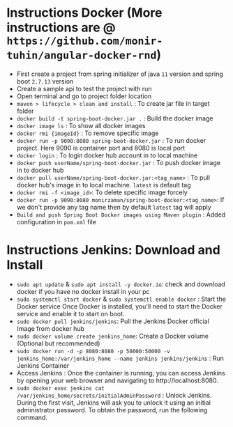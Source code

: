  # Instructions Docker (More instructions are @ `https://github.com/monir-tuhin/angular-docker-rnd`)
- First create a project from spring initializer of java `11` version and spring boot `2.7.13` version
- Create a sample api to test the project with run
- Open terminal and go to project folder location
- `maven > lifecycle > clean and install` : To create jar file in target folder
- `docker build -t spring-boot-docker.jar .` : Build the docker image
- `docker image ls` : To show all docker images
- `docker rmi {imageId}` : To remove specific image
- `docker run -p 9090:8080 spring-boot-docker.jar` : To run docker project. Here 9090 is container port and 8080 is local port
- `docker login` : To login docker hub account in to local machine
- `docker push userName/spring-boot-docker.jar` : To push docker image in to docker hub
- `docker pull userName/spring-boot-docker.jar:<tag_name>` : To pull docker hub's image in to local machine. `latest` is default tag
- `docker rmi -f <image_id>`: To delete specific image forcely
- `docker run -p 9090:8080 monirzaman/spring-boot-docker:<tag_name>`: If we don't provide any tag name then by default `latest` tag will apply
- `Build and push Spring Boot Docker images using Maven plugin` : Added configuration in `pom.xml` file


# Instructions Jenkins: Download and Install
- `sudo apt update` & `sudo apt install -y docker.io`:  check and download docker if you have no docker install in your pc
- `sudo systemctl start docker` & `sudo systemctl enable docker` : Start the Docker service Once Docker is installed, you'll need to start the Docker service and enable it to start on boot.
- `sudo docker pull jenkins/jenkins`: Pull the Jenkins Docker official Image from docker hub
- `sudo docker volume create jenkins_home`: Create a Docker volume (Optional but recommended)
- `sudo docker run -d -p 8080:8080 -p 50000:50000 -v jenkins_home:/var/jenkins_home --name jenkins jenkins/jenkins` : Run Jenkins Container
-  Access Jenkins : Once the container is running, you can access Jenkins by opening your web browser and navigating to http://localhost:8080.
- `sudo docker exec jenkins cat /var/jenkins_home/secrets/initialAdminPassword` : Unlock Jenkins. During the first visit, Jenkins will ask you to unlock it using an initial administrator password. To obtain the password, run the following command.
